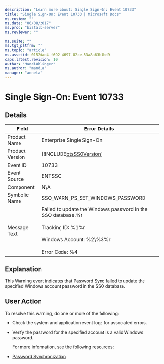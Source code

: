```yaml
---
description: "Learn more about: Single Sign-On: Event 10733"
title: "Single Sign-On: Event 10733 | Microsoft Docs"
ms.custom: ""
ms.date: "06/08/2017"
ms.prod: "biztalk-server"
ms.reviewer: ""

ms.suite: ""
ms.tgt_pltfrm: ""
ms.topic: "article"
ms.assetid: 01520ae4-f692-4697-82ce-53a8a63b5bd9
caps.latest.revision: 10
author: "MandiOhlinger"
ms.author: "mandia"
manager: "anneta"
---
```

# Single Sign-On: Event 10733
## Details  

| Field | Error Details |
|-----------------|-------------------------------------------------------------------------------------------------------------------------------------------------------------|
|  Product Name   |                                                                  Enterprise Single Sign-On                                                                  |
| Product Version |                                                 [!INCLUDE[btsSSOVersion](../includes/btsssoversion-md.md)]                                                  |
|    Event ID     |                                                                            10733                                                                            |
|  Event Source   |                                                                           ENTSSO                                                                            |
|    Component    |                                                                             N\A                                                                             |
|  Symbolic Name  |                                                              SSO_WARN_PS_SET_WINDOWS_PASSWORD                                                               |
|  Message Text   | Failed to update the Windows password in the SSO database.%r<br /><br /> Tracking ID: %1%r<br /><br /> Windows Account: %2\\%3%r<br /><br /> Error Code: %4 |

## Explanation  
 This Warning event indicates that Password Sync failed to update the specified Windows account password in the SSO database.  

## User Action  
 To resolve this warning, do one or more of the following:  

- Check the system and application event logs for associated errors.  

- Verify the password for the specified account is a valid Windows password.  

  For more information, see the following resources:  

- [Password Synchronization](../core/password-synchronization2.md)
